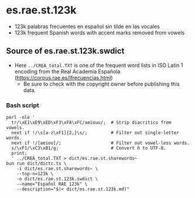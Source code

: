# es.rae.st.123k

* 123k palabras frecuentes en español sin tilde en las vocales
* 123k frequent Spanish words with accent marks removed from vowels

## Source of es.rae.st.123k.swdict

* Here `../CREA_total.TXT` is one of the frequent word lists in ISO Latin 1 encoding from the Real Academia Española (https://corpus.rae.es/lfrecuencias.html)
  * Be sure to check with the copyright owner before publishing this data.

### Bash script

```shell
perl -nle '
  tr/\xE1\xE9\xED\xF3\xFA\xFC/aeiouu/;  # Strip diacritics from vowels.
  next if !/\s[a-z\xF1]{2,}\s/;         # Filter out single-letter words.
  next if !/[aeiou]/;                   # Filter out vowel-less words.
  s/\xF1/\xC3\xB1/g;                    # Convert ñ to UTF-8.
  print;
  ' ../CREA_total.TXT > dict/es.rae.st.sharewords~
bun run dict/dictc.ts \
    -i dict/es.rae.st.sharewords~ \
    --top-n=123k \
    -o dict/es.rae.st.123k.swdict \
    --name="Español RAE 123k" \
    --description="$(< dict/es.rae.st.123k.md)"
```
